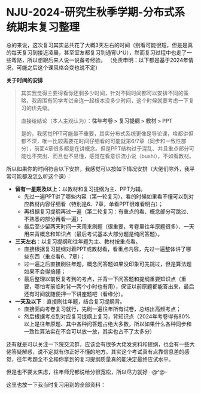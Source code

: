 # NJU-2024-研究生秋季学期-分布式系统期末复习整理

总的来说，这次复习其实总共花了大概3天左右的时间（别看可能很短，但是是真的每天复习到接近凌晨，甚至室友都复习到通宵U^U），然而复习过程中也走了一些弯路，所以想跟后来人说一说备考经验。
（免责申明：以下都是基于2024年情况，可能之后这个课风格会变也说不定）

 **关于时间的安排**

> 其实我觉得主要得看你还剩多少时间，针对不同时间都可以安排不同的策略，我周围有同学考试全连一起根本没多少时间，这个时候就要考虑一下复习的优先级。
> 
> 直接给结论（本人主观认为）：**往年考卷 > 复习提纲 > 教材 > PPT**
> 
> 是的，我感觉PPT可能最不重要，其实分布式系统更像是导论课，啥都讲但都不深，唯一比较需要花时间仔细看的可能就第6/7章（同步和一致性部分），前面4章很多都是在讲概念。但是PPT结构过于混乱、并且重点部分可能也不突出、而且也不易懂，感觉在看意识流小说（bushi），不如看教材。

所以如果你的时间符合以下安排，我感觉可以按如下情况安排（大佬们除外，我平常可能都没怎么听这个课）：
+ **留有一星期及以上**：以教材和复习提纲为主、PPT为辅。
  + 先过一遍PPT讲了哪些内容（第一轮复习），看的时候如果看不懂可以到对应教材内容仔细看（特别是6、7章，单看PPT很难看明白）；
  + 再根据复习提纲再过一遍（第二轮复习：有重点的看、概念部分可跳过、不熟悉的部分再看一遍）；
  + 最后至少留两天时间一天用来刷题（很重要，考卷里往年原题很多）、一天用来背概念和知识点（最后考试基本大部分题是纯问答题）。
+ **三天左右**：以复习提纲和往年题为主、教材按重点看。
  + 直接根据复习提纲对着PPT或教材看，看重点内容，先过一遍整体讲了哪些东西（重点看6、7章）；
  + 过一遍之后直接刷往年题，概念问答题如果没印象可先跳过，但是算法题如果不会得搞懂；
  + 最后整理以前反复考到的考点，并背一下问答题和提纲重要知识点（重要，哪怕考前临时背一两个小时也有用），保证以前原题都能答出来，最后还有时间就随便押一下讲座题吧（看缘分）。
+ **一天及以下**：直接刷往年题，结合复习提纲背。
  + 直接面向考卷复习就行，先刷一遍往年所有试卷，总结出高频考点；
  + 然后根据考点到对应复习提纲上复习，背知识点（2024年考卷得有80%以上是往年原题、其中各种问答题占绝大多数，所以如果什么各种同步和一致性算法实在不会可以放一放，其实也占不了太多分）

还有就是可以关注一下院交流群，应该会有很多大佬发资料和提纲，也会有一些大佬答疑解惑，说不定就有你正好不懂的地方。其实这个考试真有点靠信息差的感觉，往年考题全不全和你拿到的复习提纲质量真的能决定最终应试水平。

但是也不要太焦虑，往年师兄都说给分很宽松，所以尽力就好 ··@^@··

这里也放一下我当时复习用到的全部资料：

